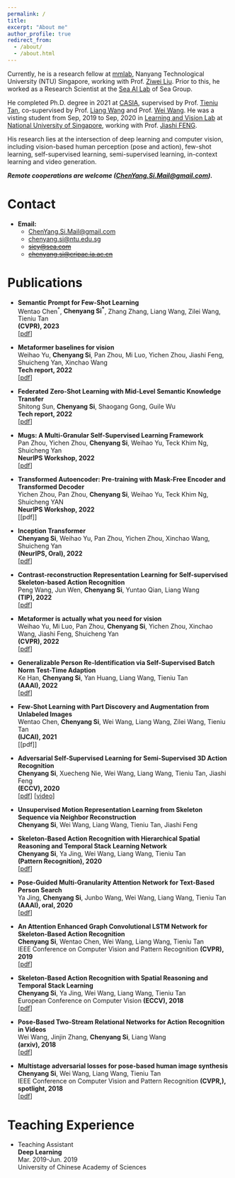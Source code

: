```yaml
---
permalink: /
title: 
excerpt: "About me"
author_profile: true
redirect_from: 
  - /about/
  - /about.html
---
```


Currently, he is a research fellow at [mmlab](https://www.mmlab-ntu.com/index.html), Nanyang Technological University (NTU) Singapore, working with Prof. [Ziwei Liu](https://liuziwei7.github.io/). Prior to this, he worked as a Research Scientist at the [Sea AI Lab](https://sail.sea.com/) of Sea Group.


<!-- Before that, he was a Research Scientist in [Sea AI Lab](https://sail.sea.com/) of Sea group.  -->


<!-- Before that,  -->
He completed Ph.D. degree in 2021 at [CASIA](http://english.ia.cas.cn/), supervised by Prof. [Tieniu Tan](http://cripac.ia.ac.cn/en/EN/column/item80.shtml), co-supervised by Prof. [Liang Wang](http://cripac.ia.ac.cn/en/EN/column/item125.shtml) and Prof. [Wei Wang](http://cripac.ia.ac.cn/en/EN/column/item118.shtml). He was a visting student from Sep, 2019 to Sep, 2020 in [Learning and Vision Lab](http://www.lv-nus.org/) at [National University of Singapore](http://www.nus.edu.sg/), working with  Prof. [Jiashi FENG](https://sites.google.com/site/jshfeng/home?authuser=0). 
<!-- I was a Research Scientist in Sea AI Lab of Sea group (2021-2022). -->
<!-- Before that, I received my bachelor's degree from Zhengzhou University.  -->
<!-- My research interests include computer vision and machine learning. -->


His research lies at the intersection of deep learning and computer vision, including vision-based human perception (pose and action), few-shot learning, self-supervised learning, semi-supervised learning, in-context learning and video generation.

<!-- He has focused on vision-based human perception that aims to design       algorithms to understand and analyze human pose and action. He is also dedicated to network architecture and visual learning with limited labels, including few-shot learning, self-supervised learning and semi-supervised learning.  -->


***Remote cooperations are welcome (ChenYang.Si.Mail@gmail.com).***
  

# Contact

   * **Email:** <br /> 
     * ChenYang.Si.Mail@gmail.com
     * chenyang.si@ntu.edu.sg
     * ~~sicy@sea.com~~
     * ~~chenyang.si@cripac.ia.ac.cn~~

<!--    * **Address:** <br /> <cite>No.95, Zhongguancun East Road,<br /> Haidian District,<br /> Beijing, P.R.China<br /> 100190</cite> -->
   



<!-- # News@2022
   * One paper is accepted by NeurIPS 2022.
   
   * One paper is accepted by TIP.
   
   * One paper is accepted by CVPR 2022.
   
   * One paper is accepted by AAAI 2022. -->
   
<!--    * One paper is accepted by IJCAI 2021.
   
   * One paper is accepted by ECCV 2020.
   
   * One paper is accepted by Pattern Recognition Journal. 
   
   * One paper is accepted by AAAI 2020.
    
   * One paper is accepted by CVPR 2019.

   * One paper is accepted by ECCV 2018.

   * One paper is accepted by CVPR 2018. -->



# Publications

* **Semantic Prompt for Few-Shot Learning**<br /> Wentao Chen<sup>\*</sup>, **Chenyang Si<sup>\*</sup>**, Zhang Zhang, Liang Wang, Zilei Wang, Tieniu Tan<br /> **(CVPR), 2023**<br /> [[pdf](https://arxiv.org/pdf/2303.14123.pdf)] 


* **Metaformer baselines for vision**<br /> Weihao Yu, **Chenyang Si**, Pan Zhou, Mi Luo, Yichen Zhou, Jiashi Feng, Shuicheng Yan, Xinchao Wang<br /> **Tech report, 2022**<br /> [[pdf](https://arxiv.org/pdf/2210.13452.pdf)] 

* **Federated Zero-Shot Learning with Mid-Level Semantic Knowledge Transfer**<br /> Shitong Sun, **Chenyang Si**, Shaogang Gong, Guile Wu<br /> **Tech report, 2022**<br /> [[pdf](https://arxiv.org/pdf/2208.13465.pdf)] 

* **Mugs: A Multi-Granular Self-Supervised Learning Framework**<br /> Pan Zhou, Yichen Zhou, **Chenyang Si**, Weihao Yu, Teck Khim Ng, Shuicheng Yan<br /> **NeurIPS Workshop, 2022**<br /> [[pdf](https://arxiv.org/pdf/2203.14415.pdf)] 

* **Transformed Autoencoder: Pre-training with Mask-Free Encoder and Transformed Decoder**<br /> Yichen Zhou, Pan Zhou, **Chenyang Si**, Weihao Yu, Teck Khim Ng, Shuicheng YAN<br /> **NeurIPS Workshop, 2022**<br /> [[pdf]] 

* **Inception Transformer**<br /> **Chenyang Si**, Weihao Yu, Pan Zhou, Yichen Zhou, Xinchao Wang, Shuicheng Yan<br /> **(NeurIPS, Oral), 2022**<br /> [[pdf](https://arxiv.org/pdf/2205.12956.pdf)] 

* **Contrast-reconstruction Representation Learning for Self-supervised Skeleton-based Action Recognition**<br /> Peng Wang, Jun Wen, **Chenyang Si**, Yuntao Qian, Liang Wang<br /> **(TIP), 2022**<br /> [[pdf](https://arxiv.org/pdf/2111.11051.pdf)] 

* **Metaformer is actually what you need for vision**<br /> Weihao Yu, Mi Luo, Pan Zhou, **Chenyang Si**, Yichen Zhou, Xinchao Wang, Jiashi Feng, Shuicheng Yan<br /> **(CVPR), 2022**<br /> [[pdf](https://arxiv.org/pdf/2111.11418.pdf)] 

* **Generalizable Person Re-Identification via Self-Supervised Batch Norm Test-Time Adaption**<br /> Ke Han, **Chenyang Si**, Yan Huang, Liang Wang, Tieniu Tan<br /> **(AAAI), 2022**<br /> [[pdf](https://arxiv.org/pdf/2105.11874.pdf)] 

* **Few-Shot Learning with Part Discovery and Augmentation from Unlabeled Images**<br /> Wentao Chen, **Chenyang Si**, Wei Wang, Liang Wang, Zilei Wang, Tieniu Tan<br /> **(IJCAI), 2021**<br /> [[pdf]] 

* **Adversarial Self-Supervised Learning for Semi-Supervised 3D Action Recognition**<br /> **Chenyang Si**, Xuecheng Nie, Wei Wang, Liang Wang, Tieniu Tan, Jiashi Feng<br /> **(ECCV), 2020**<br /> [[pdf](https://arxiv.org/pdf/2007.05934.pdf)] [[video](https://www.youtube.com/watch?v=2YXIYf5yRe0)]

* **Unsupervised Motion Representation Learning from Skeleton Sequence via Neighbor Reconstruction**<br /> **Chenyang Si**, Wei Wang, Liang Wang, Tieniu Tan, Jiashi Feng<br /> 

* **Skeleton-Based Action Recognition with Hierarchical Spatial Reasoning and Temporal Stack Learning Network**<br /> **Chenyang Si**, Ya Jing, Wei Wang, Liang Wang, Tieniu Tan<br /> **(Pattern Recognition), 2020**<br /> [[pdf](https://www.sciencedirect.com/science/article/abs/pii/S0031320320303149)]


* **Pose-Guided Multi-Granularity Attention Network for Text-Based Person Search**<br /> Ya Jing, **Chenyang Si**, Junbo Wang, Wei Wang, Liang Wang, Tieniu Tan<br /> **(AAAI), oral, 2020**<br /> [[pdf](https://arxiv.org/pdf/1809.08440.pdf)]
<!-- <br /> ![Image](/images/paper/GALM1.jpg)  -->


* **An Attention Enhanced Graph Convolutional LSTM Network for Skeleton-Based Action Recognition**<br /> **Chenyang Si**, Wentao Chen,  Wei Wang, Liang Wang, Tieniu Tan<br /> IEEE Conference on Computer Vision and Pattern Recognition **(CVPR), 2019**<br /> [[pdf](https://arxiv.org/pdf/1902.09130.pdf)]
<!-- <br /> ![Image](/images/paper/agc-lstm1.png)  -->

* **Skeleton-Based Action Recognition with Spatial Reasoning and Temporal Stack Learning**<br /> **Chenyang Si**, Ya Jing, Wei Wang, Liang Wang, Tieniu Tan<br /> European Conference on Computer Vision **(ECCV), 2018**<br /> [[pdf](http://openaccess.thecvf.com/content_ECCV_2018/papers/Chenyang_Si_Skeleton-Based_Action_Recognition_ECCV_2018_paper.pdf)]
<!-- <br /> ![Image](/images/paper/STR-TSL1.png)  -->

* **Pose-Based Two-Stream Relational Networks for Action Recognition in Videos**<br /> Wei Wang, Jinjin Zhang, **Chenyang Si**, Liang Wang<br /> **(arxiv), 2018**<br /> [[pdf](https://arxiv.org/pdf/1805.08484.pdf)]
<!-- <br /> ![Image](/images/paper/psrn1.png)  -->

* **Multistage adversarial losses for pose-based human image synthesis**<br /> **Chenyang Si**, Wei Wang, Liang Wang, Tieniu Tan<br /> IEEE Conference on Computer Vision and Pattern Recognition **(CVPR,), spotlight, 2018**<br /> [[pdf](http://openaccess.thecvf.com/content_cvpr_2018/papers/Si_Multistage_Adversarial_Losses_CVPR_2018_paper.pdf)]
<!-- <br /> ![Image](/images/paper/MAL1.png)  -->


<!-- # Professional Service

* Conference reviewer: ICCV, CVPR, ECCV, AAAI, 


 -->

# Teaching Experience

* Teaching Assistant<br /> **Deep Learning**<br /> Mar. 2019-Jun. 2019<br /> University of Chinese Academy of Sciences



